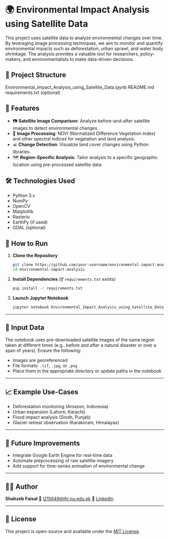 
# 🌍 Environmental Impact Analysis using Satellite Data

This project uses satellite data to analyze environmental changes over time. By leveraging image processing techniques, we aim to monitor and quantify environmental impacts such as deforestation, urban sprawl, and water body shrinkage. The analysis provides a valuable tool for researchers, policy-makers, and environmentalists to make data-driven decisions.


## 📁 Project Structure

Environmental\_Impact\_Analysis\_using\_Satellite\_Data.ipynb
README.md
requirements.txt (optional)

## 📌 Features

- 📷 **Satellite Image Comparison**: Analyze before-and-after satellite images to detect environmental changes.
- 🧠 **Image Processing**: NDVI (Normalized Difference Vegetation Index) and other spectral indices for vegetation and land analysis.
- 📊 **Change Detection**: Visualize land cover changes using Python libraries.
- 🗺️ **Region-Specific Analysis**: Tailor analysis to a specific geographic location using pre-processed satellite data.


## 🛠️ Technologies Used

- Python 3.x  
- NumPy  
- OpenCV  
- Matplotlib  
- Rasterio  
- EarthPy (if used)  
- GDAL (optional)


## 🚀 How to Run

1. **Clone the Repository**
   ```bash
   git clone https://github.com/your-username/environmental-impact-analysis.git
   cd environmental-impact-analysis


2. **Install Dependencies**
   *(If `requirements.txt` exists)*

   ```bash
   pip install -r requirements.txt
   ```

3. **Launch Jupyter Notebook**

   ```bash
   jupyter notebook Environmental_Impact_Analysis_using_Satellite_Data.ipynb
   ```

---

## 📂 Input Data

The notebook uses pre-downloaded satellite images of the same region taken at different times (e.g., before and after a natural disaster or over a span of years). Ensure the following:

* Images are georeferenced
* File formats: `.tif`, `.jpg`, or `.png`
* Place them in the appropriate directory or update paths in the notebook

---

## 📈 Example Use-Cases

* Deforestation monitoring (Amazon, Indonesia)
* Urban expansion (Lahore, Karachi)
* Flood impact analysis (Sindh, Punjab)
* Glacier retreat observation (Karakoram, Himalayas)

---

## 📌 Future Improvements

* Integrate Google Earth Engine for real-time data
* Automate preprocessing of raw satellite imagery
* Add support for time-series animation of environmental change

---

## 🧑‍💻 Author

**Shahzeb Faisal**
📧 [l215649@lhr.nu.edu.pk](mailto:l215649@lhr.nu.edu.pk)
🔗 [LinkedIn](https://www.linkedin.com/in/shahzeb-faisal-8b9190321/)

---

## 📄 License

This project is open-source and available under the [MIT License](LICENSE).
